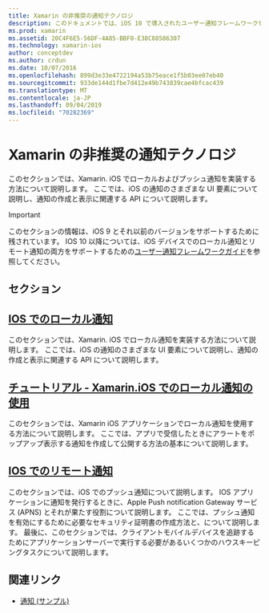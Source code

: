 ```yaml
---
title: Xamarin の非推奨の通知テクノロジ
description: このドキュメントでは、iOS 10 で導入されたユーザー通知フレームワークを優先するために非推奨とされた iOS 通知テクノロジについて説明します。
ms.prod: xamarin
ms.assetid: 20C4F6E5-56DF-4A85-BBF0-E38C88586307
ms.technology: xamarin-ios
author: conceptdev
ms.author: crdun
ms.date: 10/07/2016
ms.openlocfilehash: 899d3e33e4722194a53b75eace1f5b03ee07eb40
ms.sourcegitcommit: 933de144d1fbe7d412e49b743839cae4bfcac439
ms.translationtype: MT
ms.contentlocale: ja-JP
ms.lasthandoff: 09/04/2019
ms.locfileid: "70282369"
---
```

# <a name="deprecated-notification-technologies-in-xamarinios"></a>Xamarin の非推奨の通知テクノロジ

このセクションでは、Xamarin. iOS でローカルおよびプッシュ通知を実装する方法について説明します。 ここでは、iOS の通知のさまざまな UI 要素について説明し、通知の作成と表示に関連する API について説明します。

> [!IMPORTANT]
> このセクションの情報は、iOS 9 とそれ以前のバージョンをサポートするために残されています。 IOS 10 以降については、iOS デバイスでのローカル通知とリモート通知の両方をサポートするための[ユーザー通知フレームワークガイド](~/ios/platform/user-notifications/index.md)を参照してください。

## <a name="sections"></a>セクション

<a name="Local Notifications In iOS" />

## <a name="local-notifications-in-ioslocal-notifications-in-iosmd"></a>[IOS でのローカル通知](local-notifications-in-ios.md)

このセクションでは、Xamarin. iOS でローカル通知を実装する方法について説明します。 ここでは、iOS の通知のさまざまな UI 要素について説明し、通知の作成と表示に関連する API について説明します。

<a name="Local Notifications Walkthrough" />

## <a name="walkthrough---using-local-notifications-in-xamarinioslocal-notifications-in-ios-walkthroughmd"></a>[チュートリアル - Xamarin.iOS でのローカル通知の使用](local-notifications-in-ios-walkthrough.md)

このセクションでは、Xamarin iOS アプリケーションでローカル通知を使用する方法について説明します。 ここでは、アプリで受信したときにアラートをポップアップ表示する通知を作成して公開する方法の基本について説明します。

<a name="Remote Notifications In iOS" />

## <a name="remote-notifications-in-iosremote-notifications-in-iosmd"></a>[IOS でのリモート通知](remote-notifications-in-ios.md)

このセクションでは、iOS でのプッシュ通知について説明します。 IOS アプリケーションに通知を発行するときに、Apple Push notification Gateway サービス (APNS) とそれが果たす役割について説明します。 ここでは、プッシュ通知を有効にするために必要なセキュリティ証明書の作成方法と、について説明します。 最後に、このセクションでは、クライアントモバイルデバイスを追跡するためにアプリケーションサーバーで実行する必要があるいくつかのハウスキーピングタスクについて説明します。

## <a name="related-links"></a>関連リンク

- [通知 (サンプル)](https://docs.microsoft.com/samples/xamarin/ios-samples/notifications)
